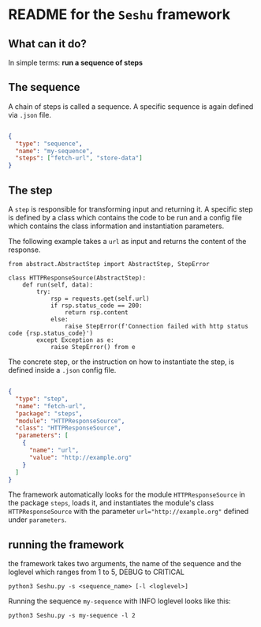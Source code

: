 # README for the `Seshu` framework

## What can it do?
In simple terms: **run a sequence of steps**

## The sequence

A chain of steps is called a sequence. A specific sequence is again defined via `.json` file.

``` json

{
  "type": "sequence",
  "name": "my-sequence",
  "steps": ["fetch-url", "store-data"]
}

```

## The step

A `step` is responsible for transforming input and returning it. A specific step is defined by a class which contains the code to be run and a config file which contains the class information and instantiation parameters.

The following example takes a `url` as input and returns the content of the response.

``` python3
from abstract.AbstractStep import AbstractStep, StepError

class HTTPResponseSource(AbstractStep):
    def run(self, data):
        try:
            rsp = requests.get(self.url)
            if rsp.status_code == 200:
                return rsp.content
            else:
                raise StepError(f'Connection failed with http status code {rsp.status_code}')
        except Exception as e:
            raise StepError() from e
```

The concrete step, or the instruction on how to instantiate the step, is defined inside a `.json` config file.

``` json

{
  "type": "step",
  "name": "fetch-url",
  "package": "steps",
  "module": "HTTPResponseSource",
  "class": "HTTPResponseSource",
  "parameters": [
    {
      "name": "url",
      "value": "http://example.org"
    }
  ]
}

```

The framework automatically looks for the module `HTTPResponseSource` in the package `steps`, loads it, and instantiates the module's class `HTTPResponseSource` with the parameter `url="http://example.org"` defined under `parameters`.


## running the framework

the framework takes two arguments, the name of the sequence and the loglevel which ranges from 1 to 5, DEBUG to CRITICAL

`python3 Seshu.py -s <sequence_name> [-l <loglevel>]`

Running the sequence `my-sequence` with INFO loglevel looks like this:

`python3 Seshu.py -s my-sequence -l 2`
